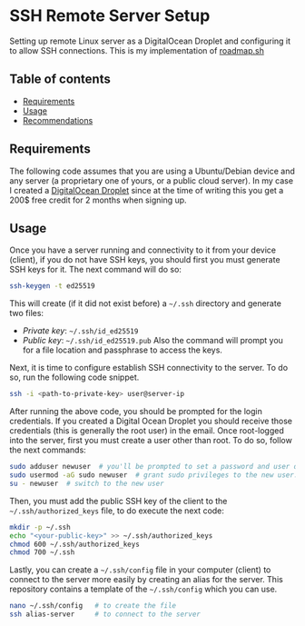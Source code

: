 # SSH Remote Server Setup

Setting up remote Linux server as a DigitalOcean Droplet and configuring it to allow SSH connections. This is my implementation of [roadmap.sh](https://roadmap.sh/projects/ssh-remote-server-setup)

## Table of contents
- [Requirements](#Requirements)
- [Usage](#Usage)
- [Recommendations](#Recommendations)

## Requirements
The following code assumes that you are using a Ubuntu/Debian device and any server (a proprietary one of yours, or a public cloud server). In my case I created a [DigitalOcean Droplet](https://www.digitalocean.com/products/droplets) since at the time of writing this you get a 200$ free credit for 2 months when signing up.

## Usage
Once you have a server running and connectivity to it from your device (client), if you do not have SSH keys, you should first you must generate SSH keys for it. The next command will do so:
```bash
ssh-keygen -t ed25519
```

This will create (if it did not exist before) a `~/.ssh` directory and generate two files:
- *Private key*: `~/.ssh/id_ed25519`
- *Public key*: `~/.ssh/id_ed25519.pub`
Also the command will prompt you for a file location and passphrase to access the keys.

Next, it is time to configure establish SSH connectivity to the server. To do so, run the following code snippet.
```bash
ssh -i <path-to-private-key> user@server-ip
```

After running the above code, you should be prompted for the login credentials. If you created a Digital Ocean Droplet you should receive those credentials (this is generally the root user) in the email. Once root-logged into the server, first you must create a user other than root. To do so, follow the next commands:
```bash
sudo adduser newuser  # you'll be prompted to set a password and user details (optional)
sudo usermod -aG sudo newuser  # grant sudo privileges to the new user.
su - newuser  # switch to the new user
```

Then, you must add the public SSH key of the client to the `~/.ssh/authorized_keys` file, to do execute the next code:
```bash
mkdir -p ~/.ssh
echo "<your-public-key>" >> ~/.ssh/authorized_keys
chmod 600 ~/.ssh/authorized_keys
chmod 700 ~/.ssh
```

Lastly, you can create a `~/.ssh/config` file in your computer (client) to connect to the server more easily by creating an alias for the server. This repository contains a template of the `~/.ssh/config` which you can use.
```bash
nano ~/.ssh/config   # to create the file
ssh alias-server     # to connect to the server
```
